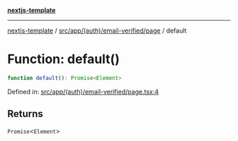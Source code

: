[**nextjs-template**](../../../../../../README.md)

---

[nextjs-template](../../../../../../README.md) / [src/app/(auth)/email-verified/page](../README.md) / default

# Function: default()

```ts
function default(): Promise<Element>
```

Defined in: [src/app/(auth)/email-verified/page.tsx:4](<https://github.com/Its-Satyajit/nextjs-template/blob/a020f2e64682696d16eea8be5c54d400aa09764e/src/app/(auth)/email-verified/page.tsx#L4>)

## Returns

`Promise`\<`Element`\>
